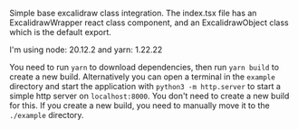 Simple base excalidraw class integration.
The index.tsx file has an ExcalidrawWrapper react class component, and an ExcalidrawObject class which is the default export.

I'm using node: 20.12.2 and yarn: 1.22.22

You need to run `yarn` to download dependencies, then run `yarn build` to create a new build.
Alternatively you can open a terminal in the `example` directory and start the application with `python3 -m http.server` to start a simple http server on `localhost:8000`. You don't need to create a new build for this. If you create a new build, you need to manually move it to the `./example` directory.
